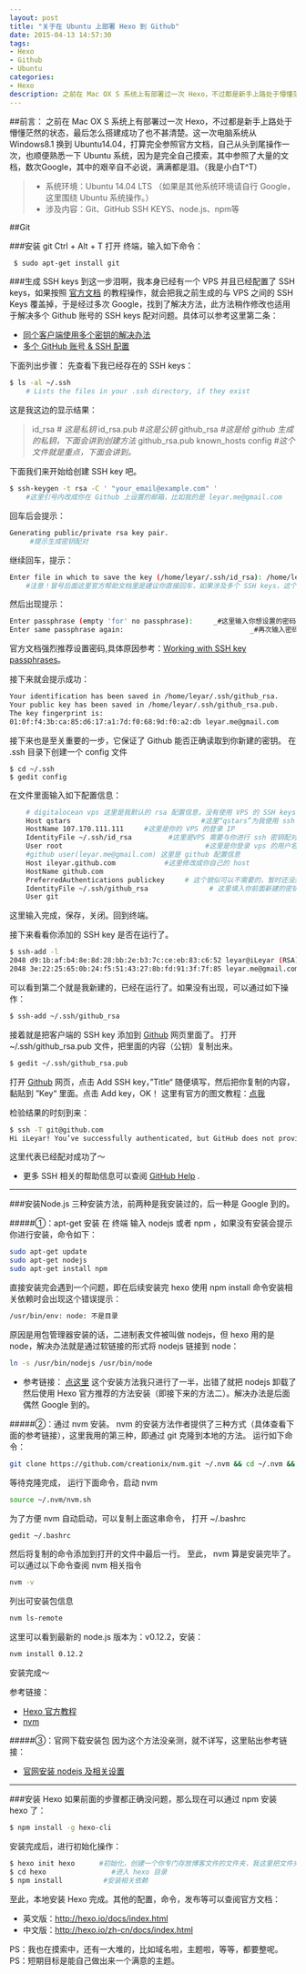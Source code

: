 ```yaml
---
layout: post
title: "关于在 Ubuntu 上部署 Hexo 到 Github"
date: 2015-04-13 14:57:30
tags:
- Hexo
- Github
- Ubuntu
categories:
- Hexo
description: 之前在 Mac OX S 系统上有部署过一次 Hexo，不过都是新手上路处于懵懂茫然的状态，最后怎么搭建成功了也不甚清楚。这一次电脑系统从 Windows8.1 换到 Ubuntu14.04，打算完全参照官方文档，自己从头到尾操作一次，也顺便熟悉一下 Ubuntu 系统，因为是完全自己摸索，其中参照了大量的文档，数次Google，其中的艰辛自不必说，满满都是泪。（我是小白T^T）
---
```

##前言：
之前在 Mac OX S 系统上有部署过一次 Hexo，不过都是新手上路处于懵懂茫然的状态，最后怎么搭建成功了也不甚清楚。这一次电脑系统从 Windows8.1 换到 Ubuntu14.04，打算完全参照官方文档，自己从头到尾操作一次，也顺便熟悉一下 Ubuntu 系统，因为是完全自己摸索，其中参照了大量的文档，数次Google，其中的艰辛自不必说，满满都是泪。（我是小白T^T）

>- 系统环境：Ubuntu 14.04 LTS （如果是其他系统环境请自行 Google，这里围绕 Ubuntu 系统操作。）
>- 涉及内容：Git、GitHub SSH KEYS、node.js、npm等
<!--more-->
##Git

###安装 git
Ctrl + Alt + T 打开 终端，输入如下命令：
``` bash
 $ sudo apt-get install git
```

 ###生成 SSH keys
到这一步泪啊，我本身已经有一个 VPS 并且已经配置了 SSH keys，如果按照 [官方文档](https://help.github.com/categories/ssh/) 的教程操作，就会把我之前生成的与 VPS 之间的 SSH Keys 覆盖掉，于是经过多次 Google，找到了解决方法，此方法稍作修改也适用于解决多个 Github 账号的 SSH keys 配对问题。具体可以参考这里第二条：
 - [同个客户端使用多个密钥的解决办法](http://stackoverflow.com/questions/2419566/best-way-to-use-multiple-ssh-private-keys-on-one-client)
 - [多个 GitHub 账号 & SSH 配置](http://stackoverflow.com/questions/3225862/multiple-github-accounts-ssh-config?rq=1)

下面列出步骤：
先查看下我已经存在的 SSH keys：
```bash
$ ls -al ~/.ssh 
    # Lists the files in your .ssh directory, if they exist
```

这是我这边的显示结果：

> id_rsa                     *# 这是私钥*
> id_rsa.pub             *#这是公钥*
> github_rsa             *#这是给 github 生成的私钥，下面会讲到创建方法*
> github_rsa.pub 
> known_hosts
> config                     *#这个文件就是重点，下面会讲到。*

下面我们来开始给创建 SSH key 吧。
```bash
$ ssh-keygen -t rsa -C ' "your_email@example.com" ' 
    #这里引号内改成你在 Github 上设置的邮箱，比如我的是 leyar.me@gmail.com
```
回车后会提示：
```bash
Generating public/private rsa key pair.
     #提示生成密钥配对
```
继续回车，提示：
```bash
Enter file in which to save the key (/home/leyar/.ssh/id_rsa): /home/leyar/.ssh/github_rsa 
    #注意！冒号后面这里官方帮助文档里是建议你直接回车，如果涉及多个 SSH keys，这个方法是不可行的。因此后面输入你想要创建的文件及其路径再回车。比如上面我输入的。 github_rsa 这个文件名你可以换别的。
```
然后出现提示：
```bash
Enter passphrase (empty 'for' no passphrase):     _#这里输入你想设置的密码，也可以直接回车_
Enter same passphrase again:                               _#再次输入密码，或者直接回车_
```
官方文档强烈推荐设置密码,具体原因参考：[Working with SSH key passphrases](https://help.github.com/articles/working-with-ssh-key-passphrases/)。

接下来就会提示成功：
```bash
Your identification has been saved in /home/leyar/.ssh/github_rsa.
Your public key has been saved in /home/leyar/.ssh/github_rsa.pub.
The key fingerprint is:
01:0f:f4:3b:ca:85:d6:17:a1:7d:f0:68:9d:f0:a2:db leyar.me@gmail.com
```

接下来也是至关重要的一步，它保证了 Github 能否正确读取到你新建的密钥。
在 .ssh 目录下创建一个 config 文件
```
$ cd ~/.ssh
$ gedit config
```
在文件里面输入如下配置信息：
```bash
    # digitalocean vps 这里是我默认的 rsa 配置信息，没有使用 VPS 的 SSH keys 的，这个配置可以略过。
    Host qstars                                #这里“qstars”为我使用 ssh 登录的快捷名，例如我可以通过 "ssh qstars"命令来达到 ssh root@107.170.111.111 的效果.
    HostName 107.170.111.111     #这里是你的 VPS 的登录 IP
    IdentityFile ~/.ssh/id_rsa         #这里是VPS 需要与你进行 ssh 密钥配对时的密钥路径。
    User root                                   #这里是你登录 vps 的用户名
    #github user(leyar.me@gmail.com) 这里是 github 配置信息
    Host ileyar.github.com            #这里修改成你自己的 host
    HostName github.com
    PreferredAuthentications publickey     # 这个貌似可以不需要的，暂时还没弄清楚。
    IdentityFile ~/.ssh/github_rsa               # 这里填入你前面新建的密钥的路径
    User git 
```
这里输入完成，保存，关闭。回到终端。

接下来看看你添加的 SSH key 是否在运行了。
```bash
$ ssh-add -l
2048 d9:1b:af:b4:8e:8d:28:bb:2e:b3:7c:ce:eb:83:c6:52 leyar@iLeyar (RSA)
2048 3e:22:25:65:0b:24:f5:51:43:27:8b:fd:91:3f:7f:85 leyar.me@gmail.com (RSA)
```
可以看到第二个就是我新建的，已经在运行了。如果没有出现，可以通过如下操作：
```bash
$ ssh-add ~/.ssh/github_rsa
```
接着就是把客户端的 SSH key 添加到 [Github](https://github.com/settings/ssh) 网页里面了。
打开 ~/.ssh/github_rsa.pub 文件，把里面的内容（公钥）复制出来。
```bash
$ gedit ~/.ssh/github_rsa.pub
```
打开 [Github](https://github.com/settings/ssh) 网页，点击 Add SSH key，”Title“ 随便填写，然后把你复制的内容，黏贴到 ”Key“ 里面。点击 Add key，OK！
这里有官方的图文教程：[点我](https://help.github.com/articles/generating-ssh-keys/#step-4-add-your-ssh-key-to-your-account)

检验结果的时刻到来：
```bash
$ ssh -T git@github.com
Hi iLeyar! You’ve successfully authenticated, but GitHub does not provide shell access.
```
这里代表已经配对成功了～ 

 - 更多 SSH 相关的帮助信息可以查阅 [GitHub Help](https://github.com/settings/ssh) .

------------------------------------------------------------------------------------------------

###安装Node.js
三种安装方法，前两种是我安装过的，后一种是 Google 到的。

#####①：apt-get 安装
在 终端 输入 nodejs 或者 npm ，如果没有安装会提示你进行安装，命令如下：
```bash
sudo apt-get update
sudo apt-get nodejs
sudo apt-get install npm
```
直接安装完会遇到一个问题，即在后续安装完 hexo 使用 npm install 命令安装相关依赖时会出现这个错误提示：
```bash
/usr/bin/env: node: 不是目录
```
原因是用包管理器安装的话，二进制表文件被叫做 nodejs，但 hexo 用的是 node，解决办法就是通过软链接的形式将 nodejs 链接到 node：
```bash
ln -s /usr/bin/nodejs /usr/bin/node
```

 - 参考链接： [点这里](http://chyoo.me/2014/10/26/create-a-blog-with-hexo/)
这个安装方法我只进行了一半，出错了就把 nodejs 卸载了然后使用 Hexo 官方推荐的方法安装（即接下来的方法二）。解决办法是后面偶然 Google 到的。

#####②：通过 nvm 安装。
nvm 的安装方法作者提供了三种方式（具体查看下面的参考链接），这里我用的第三种，即通过 git 克隆到本地的方法。
运行如下命令：
```bash
git clone https://github.com/creationix/nvm.git ~/.nvm && cd ~/.nvm && git checkout ' `git describe --abbrev=0 --tags` ' 
```
等待克隆完成，
运行下面命令，启动 nvm
```bash
source ~/.nvm/nvm.sh
```
为了方便 nvm 自动启动，可以复制上面这串命令，
打开 ~/.bashrc
```bash
gedit ~/.bashrc
```
然后将复制的命令添加到打开的文件中最后一行。
至此， nvm 算是安装完毕了。可以通过以下命令查阅 nvm 相关指令
```bash
nvm -v
```
列出可安装包信息
```bash
nvm ls-remote
```
这里可以看到最新的 node.js 版本为：v0.12.2，安装：
```bash
nvm install 0.12.2
```
安装完成～

 参考链接：
 - [Hexo 官方教程](http://hexo.io/docs/#Install_Node-js)
 - [nvm](https://github.com/creationix/nvm)

#####③：官网下载安装包
因为这个方法没亲测，就不详写，这里贴出参考链接：
 - [官网安装 nodejs 及相关设置](http://segmentfault.com/a/1190000002665530)

-----------------------------------------------------------------------------------------------------------------

###安装 Hexo
如果前面的步骤都正确没问题，那么现在可以通过 npm 安装 hexo 了：
```bash
$ npm install -g hexo-cli
```
安装完成后，进行初始化操作：
```bash
$ hexo init hexo      #初始化，创建一个你专门存放博客文件的文件夹，我这里把文件夹命名为 hexo，你可以改成你想要的名字
$ cd hexo                #进入 hexo 目录
$ npm install          #安装相关依赖
```
至此，本地安装 Hexo 完成。其他的配置，命令，发布等可以查阅官方文档：

 - 英文版：http://hexo.io/docs/index.html
 - 中文版：http://hexo.io/zh-cn/docs/index.html

 PS：我也在摸索中，还有一大堆的，比如域名啦，主题啦，等等，都要整呢。
 PS：短期目标是能自己做出来一个满意的主题。
